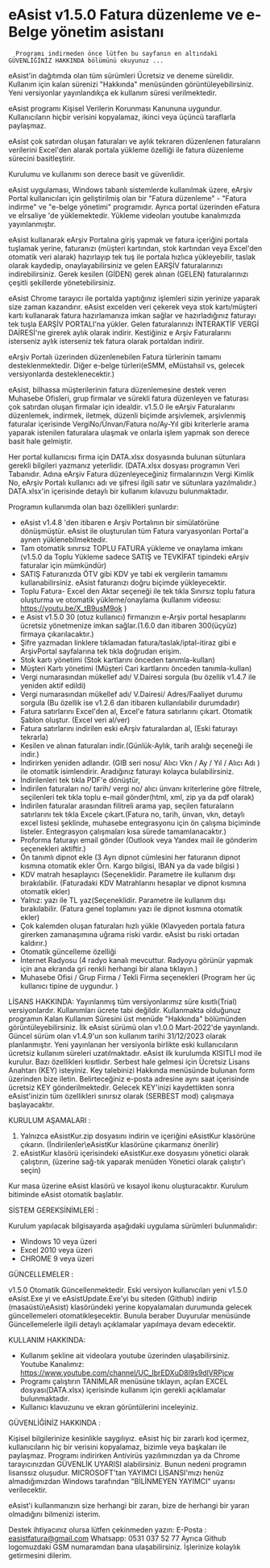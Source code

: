 #     eAsist v1.5.0  Fatura düzenleme ve e-Belge yönetim asistanı

      Programı indirmeden önce lütfen bu sayfanın en altındaki GÜVENLİĞİNİZ HAKKINDA bölümünü okuyunuz ...
      
eAsist'in dağıtımda olan tüm sürümleri Ücretsiz ve deneme sürelidir. Kullanım için kalan sürenizi "Hakkında" menüsünden görüntüleyebilirsiniz. Yeni versiyonlar yayınlandıkça ek kullanım süresi verilmektedir.
         
eAsist programı Kişisel Verilerin Korunması Kanununa uygundur. Kullanıcıların hiçbir verisini kopyalamaz, ikinci veya üçüncü taraflarla paylaşmaz.

eAsist çok satırdan oluşan faturaları ve aylık tekraren düzenlenen faturaların verilerini Excel'den alarak portala yükleme özelliği ile fatura düzenleme sürecini basitleştirir.

Kurulumu ve kullanımı son derece basit ve güvenlidir.

eAsist uygulaması, Windows tabanlı sistemlerde kullanılmak üzere, eArşiv Portal kullanıcıları için geliştirilmiş olan bir "Fatura düzenleme" - "Fatura indirme" ve      "e-belge yönetimi" programıdır. Ayrıca portal üzerinden eFatura ve eİrsaliye 'de yüklemektedir. Yükleme videoları youtube kanalımızda yayınlanmıştır.

eAsist kullanarak eArşiv Portalına giriş yapmak ve fatura içeriğini portala tuşlamak yerine, faturanızı (müşteri kartından, stok kartından veya Excel'den otomatik veri alarak) hazırlayıp tek tuş ile portala hızlıca yükleyebilir, taslak olarak kaydedip, onaylayabilirsiniz ve gelen EARŞİV faturalarınızı indirebilirsiniz. Gerek kesilen (GİDEN) gerek alınan (GELEN) faturalarınızı çeşitli şekillerde yönetebilirsiniz.

eAsist Chrome tarayıcı ile portalda yaptığınız işlemleri sizin yerinize yaparak size zaman kazandırır. eAsist excelden veri çekerek veya stok kartı/müşteri kartı kullanarak fatura hazırlamanıza imkan sağlar ve hazırladığınız faturayı tek tuşla EARŞİV PORTALI'na yükler. Gelen faturalarınızı İNTERAKTİF VERGİ DAİRESİ'ne girerek aylık olarak indirir. Kestiğiniz e Arşiv Faturalarını isterseniz aylık isterseniz tek fatura olarak portaldan indirir.

eArşiv Portalı üzerinden düzenlenebilen Fatura türlerinin tamamı desteklenmektedir. Diğer e-belge türleri(eSMM, eMüstahsil vs, gelecek versiyonlarda desteklenecektir.)

eAsist, bilhassa müşterilerinin fatura düzenlemesine destek veren Muhasebe Ofisleri, grup firmalar ve sürekli fatura düzenleyen ve faturası çok satırdan oluşan firmalar için idealdir. 
v1.5.0 ile eArşiv Faturalarını düzenlemek, indirmek, iletmek, düzenli biçimde arşivlemek, arşivlenmiş faturalar içerisinde VergiNo/Ünvan/Fatura no/Ay-Yıl gibi kriterlerle arama yaparak istenilen faturalara ulaşmak ve onlarla işlem yapmak son derece basit hale gelmiştir. 

Her portal kullanıcısı firma için DATA.xlsx dosyasında bulunan sütunlara gerekli bilgileri yazmanız yeterlidir.
(DATA.xlsx dosyası programın Veri Tabanıdır. Adına eArşiv Fatura düzenleyeceğiniz firmalarınızın Vergi Kimlik No, eArşiv Portalı kullanıcı adı ve şifresi ilgili satır ve sütunlara yazılmalıdır.)
DATA.xlsx'in içerisinde detaylı bir kullanım kılavuzu bulunmaktadır.

Programın kullanımda olan bazı özellikleri şunlardır:
- eAsist v1.4.8 'den itibaren e Arşiv Portalının bir simülatörüne dönüşmüştür. eAsist ile oluşturulan tüm Fatura varyasyonları Portal'a aynen yüklenebilmektedir.
- Tam otomatik sınırsız TOPLU FATURA yükleme ve onaylama imkanı (v1.5.0 da Toplu Yükleme sadece SATIŞ ve TEVKİFAT tipindeki eArşiv faturalar için mümkündür)
- SATIŞ Faturanızda ÖTV gibi KDV ye tabi ek vergilerin tamamını kullanabilirsiniz. eAsist faturanızı doğru biçimde yükleyecektir.
- Toplu Fatura- Excel den Aktar seçeneği ile tek tıkla Sınırsız toplu fatura oluşturma ve otomatik yükleme/onaylama (kullanım videosu: https://youtu.be/X_tB9usM9ok )
- e Asist v1.5.0 30 (otuz kullanıcı) firmanızın e-Arşiv portal hesaplarını ücretsiz yönetmenize imkan sağlar.(1.6.0 dan itibaren 300(üçyüz) firmaya çıkarılacaktır.)
- Şifre yazmadan linklere tıklamadan fatura/taslak/iptal-itiraz gibi e ArşivPortal sayfalarına tek tıkla doğrudan erişim.
- Stok kartı yönetimi (Stok kartlarını önceden tanımla-kullan)
- Müşteri Kartı yönetimi (Müşteri Cari kartlarını önceden tanımla-kullan)
- Vergi numarasından mükellef adı/ V.Dairesi sorgula (bu özellik v1.4.7 ile yeniden aktif edildi)
- Vergi numarasından mükellef adı/ V.Dairesi/ Adres/Faaliyet durumu sorgula (Bu özellik ise v1.2.6 dan itibaren kullanılabilir durumdadır)
- Fatura satırlarını Excel'den al, Excel'e fatura satırlarını çıkart. Otomatik Şablon oluştur. (Excel veri al/ver)
- Fatura satırlarını indirilen eski eArşiv faturalardan al, (Eski faturayı tekrarla)
- Kesilen ve alınan faturaları indir.(Günlük-Aylık, tarih aralığı seçeneği ile indir.)
- İndirirken yeniden adlandır. (GIB seri nosu/ Alıcı Vkn / Ay / Yıl / Alıcı Adı ) ile otomatik isimlendirir. Aradığınız faturayı kolayca bulabilirsiniz.
- İndirilenleri tek tıkla PDF'e dönüştür,
- İndirilen faturaları no/ tarih/ vergi no/ alıcı ünvanı kriterlerine göre filtrele, seçilenleri tek tıkla toplu e-mail gönder(html, xml, zip ya da pdf olarak)
- İndirilen faturalar arasından filitreli arama yap, seçilen faturaların satırlarını tek tıkla Excele çıkart.(Fatura no, tarih, ünvan, vkn, detaylı excel listesi    şeklinde, muhasebe entegrasyonu için ön çalışma biçiminde listeler. Entegrasyon çalışmaları kısa sürede tamamlanacaktır.)
- Proforma faturayı email gönder (Outlook veya Yandex mail ile gönderim seçenekleri aktiftir.)
- Ön tanımlı dipnot ekle (3 Ayrı dipnot cümlesini her faturanın dipnot kısmına otomatik ekler Örn. Kargo bilgisi, IBAN ya da vade bilgisi  )
- KDV matrah hesaplayıcı (Seçeneklidir. Parametre ile kullanım dışı bırakılabilir. (Faturadaki KDV Matrahlarını hesaplar ve dipnot kısmına otomatik ekler) 
- Yalnız: yazı ile TL yaz(Seçeneklidir. Parametre ile kullanım dışı bırakılabilir. (Fatura genel toplamını yazı ile dipnot kısmına otomatik ekler)
- Çok kalemden oluşan faturaları hızlı yükle (Klavyeden portala fatura girerken zamanaşımına uğrama riski vardır. eAsist bu riski ortadan kaldırır.)
- Otomatik güncelleme özelliği
- İnternet Radyosu (4 radyo kanalı mevcuttur. Radyoyu görünür yapmak için ana ekranda gri renkli herhangi bir alana tıklayın.)
- Muhasebe Ofisi / Grup Firma / Tekli Firma seçenekleri (Program her üç kullanıcı tipine de uygundur. )

LİSANS HAKKINDA:
Yayınlanmış tüm versiyonlarımız süre kısıtlı(Trial) versiyonlardır. Kullanımları ücrete tabi değildir.
Kullanmakta olduğunuz programın Kalan Kullanım Süresini üst menüde "Hakkında" bölümünden görüntüleyebilirsiniz.
İlk eAsist sürümü olan v1.0.0 Mart-2022'de yayınlandı. Güncel sürüm olan v1.4.9'un son kullanım tarihi 31/12/2023 olarak planlanmıştır. 
Yeni yayınlanan her versiyonla birlikte eski kullanıcıların ücretsiz kullanım süreleri uzatılmaktadır.
eAsist ilk kurulumda KISITLI mod ile kurulur. Bazı özellikleri kısıtlıdır. Serbest hale gelmesi için Ücretsiz Lisans Anahtarı (KEY) isteyiniz.
Key talebinizi Hakkında menüsünde bulunan form üzerinden bize iletin. Belirteceğiniz e-posta adresine aynı saat içerisinde ücretsiz KEY gönderilmektedir. 
Gelecek KEY'inizi kaydettikten sonra eAsist'inizin tüm özellikleri sınırsız olarak (SERBEST mod) çalışmaya başlayacaktır.

KURULUM AŞAMALARI :

1. Yalnızca eAsistKur.zip dosyasını indirin ve içeriğini eAsistKur klasörüne çıkarın. (İndirilenler\eAsistKur klasörüne çıkarmanız önerilir)
2. eAsistKur klasörü içerisindeki eAsistKur.exe dosyasını yönetici olarak çalıştırın, (üzerine sağ-tık yaparak menüden Yönetici olarak çalıştır'ı seçin)

Kur masa üzerine eAsist klasörü ve kısayol ikonu oluşturacaktır. 
Kurulum bitiminde eAsist otomatik başlatılır.

SİSTEM GEREKSİNİMLERİ :

Kurulum yapılacak bilgisayarda aşağıdaki uygulama sürümleri bulunmalıdır:
- Windows 10 veya üzeri
- Excel 2010 veya üzeri
- CHROME   9 veya üzeri

GÜNCELLEMELER :

v1.5.0 Otomatik Güncellenmektedir. Eski versiyon kullanıcıları yeni v1.5.0 eAsist.Exe yi ve eAsistUpdate.Exe'yi bu siteden (Github) indirip (masaüstü\eAsist\) klasöründeki yerine kopyalamaları durumunda gelecek güncellemeleri otomatikleşecektir. Bunula beraber Duyurular menüsünde Güncellemelerle ilgili detaylı açıklamalar 
yapılmaya devam edecektir.

KULLANIM HAKKINDA:

- Kullanım şekline ait videolara youtube üzerinden ulaşabilirsiniz.  
  Youtube Kanalımız:  https://www.youtube.com/channel/UC_IbrEDXuD8l9s9dlVRPjcw
- Programı çalıştırın TANIMLAR menüsüne tıklayın, açılan EXCEL dosyası(DATA.xlsx) içerisinde kullanım için gerekli açıklamalar bulunmaktadır.
- Kullanıcı klavuzunu ve ekran görüntülerini inceleyiniz.

GÜVENLİĞİNİZ HAKKINDA : 

Kişisel bilgilerinize kesinlikle saygılıyız. eAsist hiç bir zararlı kod içermez, kullanıcıların hiç bir verisini kopyalamaz, bizimle veya başkaları ile paylaşmaz. Programı indirirken Antivirüs yazılımınızdan ya da Chrome tarayıcınızdan GÜVENLİK UYARISI alabilirsiniz. Bunun nedeni programın lisanssız oluşudur. MICROSOFT'tan YAYIMCI LİSANSI'mızı henüz almadığımızdan Windows tarafından "BİLİNMEYEN YAYIMCI" uyarısı verilecektir.

eAsist'i kullanmanızın size herhangi bir zararı, bize de herhangi bir yararı olmadığını bilmenizi isterim.

Destek ihtiyacınız olursa lütfen çekinmeden yazın: 
E-Posta : easistfatura@gmail.com 
Whatsapp: 0531 037 52 77
Ayrıca Github logomuzdaki GSM numaramdan bana ulaşabilirsiniz. 
İşlerinize kolaylık getirmesini dilerim.

